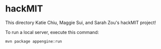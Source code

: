 # hackMIT
This directory Katie Chiu, Maggie Sui, and Sarah Zou's hackMIT project!

To run a local server, execute this
command:

```bash
mvn package appengine:run
```